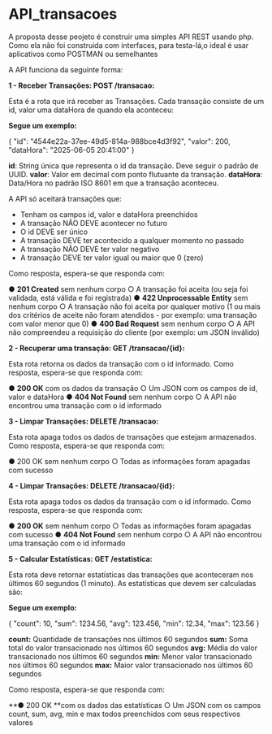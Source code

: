 # API_transacoes

A proposta desse peojeto é construir uma simples API REST usando php. Como ela não foi construida com interfaces, para testa-lá,o ideal é usar aplicativos como POSTMAN ou semelhantes

A API funciona da seguinte forma: 

**1 - Receber Transações: POST /transacao:**

Esta é a rota que irá receber as Transações. Cada transação consiste de um id, valor uma dataHora de quando ela aconteceu:

**Segue um exemplo:**

{
  "id": "4544e22a-37ee-49d5-814a-988bce4d3f92",
  "valor": 200,
  "dataHora": "2025-06-05 20:41:00"
}

**id**: String única que representa o id da transação. Deve seguir o padrão de UUID. 
**valor**: Valor em decimal com ponto flutuante da transação. 
**dataHora**: Data/Hora no padrão ISO 8601 em que a transação aconteceu.


A API só aceitará transações que: 
 
- Tenham os campos id, valor e dataHora preenchidos 
- A transação NÃO DEVE acontecer no futuro 
- O id DEVE ser único 
- A transação DEVE ter acontecido a qualquer momento no passado 
- A transação NÃO DEVE ter valor negativo 
- A transação DEVE ter valor igual ou maior que 0 (zero)

Como resposta, espera-se que responda com: 

● **201 Created** sem nenhum corpo 
  ○ A transação foi aceita (ou seja foi validada, está válida e foi registrada) 
● **422 Unprocessable Entity** sem nenhum corpo 
  ○ A transação não foi aceita por qualquer motivo (1 ou mais dos critérios de aceite não foram atendidos - por exemplo: uma transação com valor menor que 0) 
● **400 Bad Request** sem nenhum corpo 
  ○ A API não compreendeu a requisição do cliente (por exemplo: um JSON 
  inválido) 


**2 - Recuperar uma transação: GET /transacao/{id}:** 

Esta rota retorna os dados da transação com o id informado. Como resposta, espera-se que responda com: 

● **200 OK** com os dados da transação 
  ○ Um JSON com os campos de id, valor e dataHora 
● **404 Not Found** sem nenhum corpo 
  ○ A API não encontrou uma transação com o id informado


**3 - Limpar Transações: DELETE /transacao:**

Esta rota apaga todos os dados de transações que estejam armazenados. Como resposta, espera-se que responda com:

● 200 OK sem nenhum corpo 
  ○ Todas as informações foram apagadas com sucesso


**4 - Limpar Transações: DELETE /transacao/{id}:**

Esta rota apaga todos os dados da transação com o id informado. Como resposta, espera-se que responda com:

● **200 OK** sem nenhum corpo 
  ○ Todas as informações foram apagadas com sucesso 
● **404 Not Found** sem nenhum corpo 
  ○ A API não encontrou uma transação com o id informado


**5 - Calcular Estatísticas: GET /estatistica:**

Esta rota deve retornar estatísticas das transações que aconteceram nos últimos 60 segundos (1 minuto). As estatísticas que devem ser calculadas são:

**Segue um exemplo:**

{
  "count": 10,
  "sum": 1234.56,
  "avg": 123.456,
  "min": 12.34,
  "max": 123.56
}

**count:** Quantidade de transações nos últimos 60 segundos 
**sum:** Soma total do valor transacionado nos últimos 60 segundos 
**avg:** Média do valor transacionado nos últimos 60 segundos
**min:** Menor valor transacionado nos últimos 60 segundos 
**max:** Maior valor transacionado nos últimos 60 segundos 

Como resposta, espera-se que responda com: 

**● 200 OK **com os dados das estatísticas 
  ○ Um JSON com os campos count, sum, avg, min e max todos preenchidos 
  com seus respectivos valores













